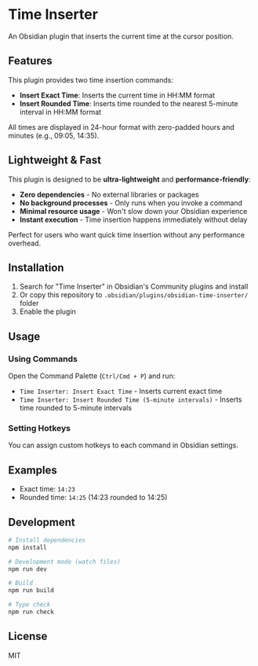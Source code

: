 # Time Inserter

An Obsidian plugin that inserts the current time at the cursor position.

## Features

This plugin provides two time insertion commands:

- **Insert Exact Time**: Inserts the current time in HH:MM format
- **Insert Rounded Time**: Inserts time rounded to the nearest 5-minute interval in HH:MM format

All times are displayed in 24-hour format with zero-padded hours and minutes (e.g., 09:05, 14:35).

## Lightweight & Fast

This plugin is designed to be **ultra-lightweight** and **performance-friendly**:

- **Zero dependencies** - No external libraries or packages
- **No background processes** - Only runs when you invoke a command
- **Minimal resource usage** - Won't slow down your Obsidian experience
- **Instant execution** - Time insertion happens immediately without delay

Perfect for users who want quick time insertion without any performance overhead.

## Installation

1. Search for "Time Inserter" in Obsidian's Community plugins and install
2. Or copy this repository to `.obsidian/plugins/obsidian-time-inserter/` folder
3. Enable the plugin

## Usage

### Using Commands

Open the Command Palette (`Ctrl/Cmd + P`) and run:

- `Time Inserter: Insert Exact Time` - Inserts current exact time
- `Time Inserter: Insert Rounded Time (5-minute intervals)` - Inserts time rounded to 5-minute intervals

### Setting Hotkeys

You can assign custom hotkeys to each command in Obsidian settings.

## Examples

- Exact time: `14:23`
- Rounded time: `14:25` (14:23 rounded to 14:25)

## Development

```bash
# Install dependencies
npm install

# Development mode (watch files)
npm run dev

# Build
npm run build

# Type check
npm run check
```

## License

MIT
